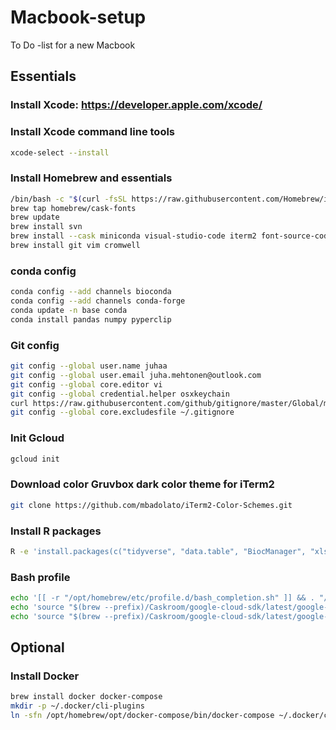 # Macbook-setup
To Do -list for a new Macbook

## Essentials

### Install Xcode: https://developer.apple.com/xcode/

### Install Xcode command line tools
```sh
xcode-select --install
```

### Install Homebrew and essentials
```sh
/bin/bash -c "$(curl -fsSL https://raw.githubusercontent.com/Homebrew/install/master/install.sh)"
brew tap homebrew/cask-fonts
brew update
brew install svn
brew install --cask miniconda visual-studio-code iterm2 font-source-code-pro r rstudio firefox google-chrome google-cloud-sdk slack freedome whatsapp telegram-desktop bash-completion
brew install git vim cromwell
```

### conda config
```sh
conda config --add channels bioconda
conda config --add channels conda-forge
conda update -n base conda
conda install pandas numpy pyperclip
```

### Git config
```sh
git config --global user.name juhaa
git config --global user.email juha.mehtonen@outlook.com
git config --global core.editor vi
git config --global credential.helper osxkeychain
curl https://raw.githubusercontent.com/github/gitignore/master/Global/macOS.gitignore -o ~/.gitignore
git config --global core.excludesfile ~/.gitignore
```

### Init Gcloud
```sh
gcloud init
```

### Download color Gruvbox dark color theme for iTerm2
```sh
git clone https://github.com/mbadolato/iTerm2-Color-Schemes.git
```

### Install R packages
```sh
R -e 'install.packages(c("tidyverse", "data.table", "BiocManager", "xlsx", "rjson"), repos = "https://cran.rstudio.com/")'
```

### Bash profile
```sh
echo '[[ -r "/opt/homebrew/etc/profile.d/bash_completion.sh" ]] && . "/opt/homebrew/etc/profile.d/bash_completion.sh"' >> .bash_profile
echo 'source "$(brew --prefix)/Caskroom/google-cloud-sdk/latest/google-cloud-sdk/completion.bash.inc"' >> .bash_profile
echo 'source "$(brew --prefix)/Caskroom/google-cloud-sdk/latest/google-cloud-sdk/completion.bash.inc"' >> .bash_profile
```

## Optional

### Install Docker
```sh
brew install docker docker-compose
mkdir -p ~/.docker/cli-plugins
ln -sfn /opt/homebrew/opt/docker-compose/bin/docker-compose ~/.docker/cli-plugins/docker-compose
```
